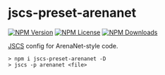 jscs-preset-arenanet
====================
[![NPM Version](https://img.shields.io/npm/v/jscs-preset-arenanet.svg)](https://www.npmjs.com/package/jscs-preset-arenanet)
[![NPM License](https://img.shields.io/npm/l/jscs-preset-arenanet.svg)](https://www.npmjs.com/package/jscs-preset-arenanet)
[![NPM Downloads](https://img.shields.io/npm/dm/jscs-preset-arenanet.svg)](https://www.npmjs.com/package/jscs-preset-arenanet)

[JSCS](http://jscs.info) config for ArenaNet-style code.

```
> npm i jscs-preset-arenanet -D
> jscs -p arenanet <file>
```
